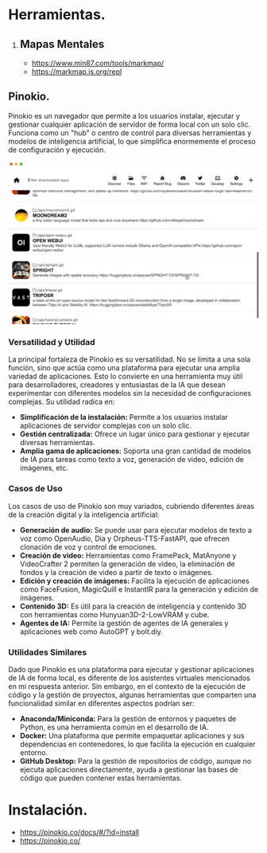 # Herramientas.

1. ##  Mapas Mentales
   - https://www.min87.com/tools/markmap/
   - https://markmap.js.org/repl
## Pinokio.
Pinokio es un navegador que permite a los usuarios instalar, ejecutar y gestionar cualquier aplicación de servidor de forma local con un solo clic. Funciona como un "hub" o centro de control para diversas herramientas y modelos de inteligencia artificial, lo que simplifica enormemente el proceso de configuración y ejecución.

![pinokio](images/pinokio.gif)

### Versatilidad y Utilidad
La principal fortaleza de Pinokio es su versatilidad. No se limita a una sola función, sino que actúa como una plataforma para ejecutar una amplia variedad de aplicaciones. Esto lo convierte en una herramienta muy útil para desarrolladores, creadores y entusiastas de la IA que desean experimentar con diferentes modelos sin la necesidad de configuraciones complejas. Su utilidad radica en:

* **Simplificación de la instalación:** Permite a los usuarios instalar aplicaciones de servidor complejas con un solo clic.
* **Gestión centralizada:** Ofrece un lugar único para gestionar y ejecutar diversas herramientas.
* **Amplia gama de aplicaciones:** Soporta una gran cantidad de modelos de IA para tareas como texto a voz, generación de video, edición de imágenes, etc.

### Casos de Uso
Los casos de uso de Pinokio son muy variados, cubriendo diferentes áreas de la creación digital y la inteligencia artificial:

* **Generación de audio:** Se puede usar para ejecutar modelos de texto a voz como OpenAudio, Dia y Orpheus-TTS-FastAPI, que ofrecen clonación de voz y control de emociones.
* **Creación de video:** Herramientas como FramePack, MatAnyone y VideoCrafter 2 permiten la generación de video, la eliminación de fondos y la creación de video a partir de texto o imágenes.
* **Edición y creación de imágenes:** Facilita la ejecución de aplicaciones como FaceFusion, MagicQuill e InstantIR para la generación y edición de imágenes.
* **Contenido 3D:** Es útil para la creación de inteligencia y contenido 3D con herramientas como Hunyuan3D-2-LowVRAM y cube.
* **Agentes de IA:** Permite la gestión de agentes de IA generales y aplicaciones web como AutoGPT y bolt.diy.

### Utilidades Similares
Dado que Pinokio es una plataforma para ejecutar y gestionar aplicaciones de IA de forma local, es diferente de los asistentes virtuales mencionados en mi respuesta anterior. Sin embargo, en el contexto de la ejecución de código y la gestión de proyectos, algunas herramientas que comparten una funcionalidad similar en diferentes aspectos podrían ser:

* **Anaconda/Miniconda:** Para la gestión de entornos y paquetes de Python, es una herramienta común en el desarrollo de IA.
* **Docker:** Una plataforma que permite empaquetar aplicaciones y sus dependencias en contenedores, lo que facilita la ejecución en cualquier entorno.
* **GitHub Desktop:** Para la gestión de repositorios de código, aunque no ejecuta aplicaciones directamente, ayuda a gestionar las bases de código que pueden contener estas herramientas.

# Instalación.

- https://pinokio.co/docs/#/?id=install
- https://pinokio.co/





